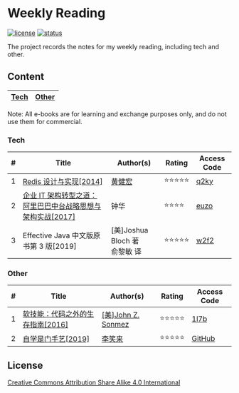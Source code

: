 # Weekly Reading
[![license](https://badgen.net/badge/license/Attribution%20Share%20Alike%204.0%20International/green)](https://github.com/yanglbme/weekly-reading/blob/master/LICENSE)
[![status](https://badgen.net/badge/status/updated-weekly/orange)](https://github.com/yanglbme/weekly-reading)

The project records the notes for my weekly reading, including tech and other.

## Content
| [Tech](#Tech) | [Other](#Other) |
|---|---|

Note: All e-books are for learning and exchange purposes only, and do not use them for commercial.

### Tech
| # | Title | Author(s) | Rating | Access Code |
|---|---|---|---|---|
| 1 | [Redis 设计与实现[2014]](docs/tech/2019-03-17.md) | [黄健宏](https://github.com/huangz1990) | ⭐⭐⭐⭐⭐ | [q2ky](https://pan.baidu.com/s/16LY5H6XQxcjfOdCz73Z6tA) |
| 2 | [企业 IT 架构转型之道：阿里巴巴中台战略思想与架构实战[2017]](docs/tech/2019-03-31.md) | 钟华 | ⭐⭐⭐⭐ | [euzo](https://pan.baidu.com/s/1xfyLZAg1-uwzTk0WbXMlJA) |
| 3 | Effective Java 中文版原书第 3 版[2019] | [美]Joshua Bloch 著<br>俞黎敏 译 | ⭐⭐⭐⭐⭐ | [w2f2](https://pan.baidu.com/s/1ykZmLC6E4RzbfE6Dyzz4PQ) |

### Other
| # | Title | Author(s) | Rating | Access Code |
|---|---|---|---|---|
| 1 | [软技能：代码之外的生存指南[2016]](docs/other/2019-03-10.md) | [[美]John Z. Sonmez](https://simpleprogrammer.com/about-simple-programmer/)| ⭐⭐⭐⭐⭐ | [1l7b](https://pan.baidu.com/s/1qTozs1_JLrbnD9oEJKuyPw) |
| 2 | [自学是门手艺[2019]](docs/other/2019-03-24.md) | [李笑来](https://github.com/xiaolai) | ⭐⭐⭐⭐⭐ | [GitHub](https://github.com/selfteaching/the-craft-of-selfteaching) |

## License
[Creative Commons Attribution Share Alike 4.0 International](LICENSE)